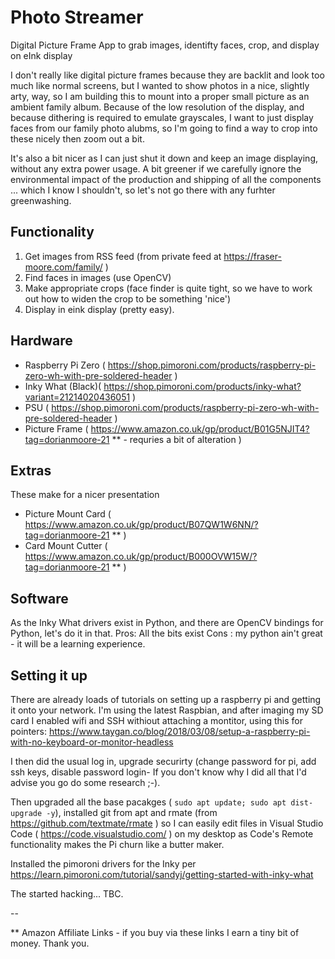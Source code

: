 # Photo Streamer
Digital Picture Frame App to grab images, identifty faces, crop, and display on eInk display

I don't really like digital picture frames because they are backlit and look too much like normal screens, but I wanted to show photos in a nice, slightly arty, way, so I am building this to mount into a proper small picture as an ambient family album. Because of the low resolution of the display, and because dithering is required to emulate grayscales, I want to just display faces from our family photo alubms, so I'm going to find a way to crop into these nicely then zoom out a bit.

It's also a bit nicer as I can just shut it down and keep an image displaying, without any extra power usage. A bit greener if we carefully ignore the environmental impact of the production and shipping of all the components ... which I know I shouldn't, so let's not go there with any furhter greenwashing. 

## Functionality

1. Get images from RSS feed (from private feed at https://fraser-moore.com/family/ )
2. Find faces in images (use OpenCV)
3. Make appropriate crops (face finder is quite tight, so we have to work out how to widen the crop to be something 'nice') 
4. Display in eink display (pretty easy).

## Hardware
* Raspberry Pi Zero ( https://shop.pimoroni.com/products/raspberry-pi-zero-wh-with-pre-soldered-header ) 
* Inky What (Black)( https://shop.pimoroni.com/products/inky-what?variant=21214020436051 )
* PSU ( https://shop.pimoroni.com/products/raspberry-pi-zero-wh-with-pre-soldered-header )
* Picture Frame ( https://www.amazon.co.uk/gp/product/B01G5NJIT4?tag=dorianmoore-21 ** - requries a bit of alteration ) 

## Extras 
These make for a nicer presentation
* Picture Mount Card ( https://www.amazon.co.uk/gp/product/B07QW1W6NN/?tag=dorianmoore-21 ** ) 
* Card Mount Cutter ( https://www.amazon.co.uk/gp/product/B000OVW15W/?tag=dorianmoore-21 ** ) 

## Software

As the Inky What drivers exist in Python, and there are OpenCV bindings for Python, let's do it in  that. 
Pros: All the bits exist
Cons : my python ain't great - it will be a learning experience. 

## Setting it up

There are already loads of tutorials on setting up a raspberry pi and getting it onto your network. I'm using the latest Raspbian, and after imaging my SD card I enabled wifi and SSH withiout attaching a montitor, using this for pointers: https://www.taygan.co/blog/2018/03/08/setup-a-raspberry-pi-with-no-keyboard-or-monitor-headless 

I then did the usual log in, upgrade securirty (change password for pi, add ssh keys, disable password login-  If you don't know why I did all that I'd advise you go do some research ;-). 

Then upgraded all the base pacakges ( `sudo apt update; sudo apt dist-upgrade -y`), installed git from apt and rmate (from https://github.com/textmate/rmate ) so I can easily edit files in Visual Studio Code ( https://code.visualstudio.com/ ) on my desktop as Code's Remote functionality makes the Pi churn like a butter maker. 

Installed the pimoroni drivers for the Inky per https://learn.pimoroni.com/tutorial/sandyj/getting-started-with-inky-what

The started hacking... TBC.








--

** Amazon Affiliate Links - if you buy via these links I earn a tiny bit of money. Thank you. 

